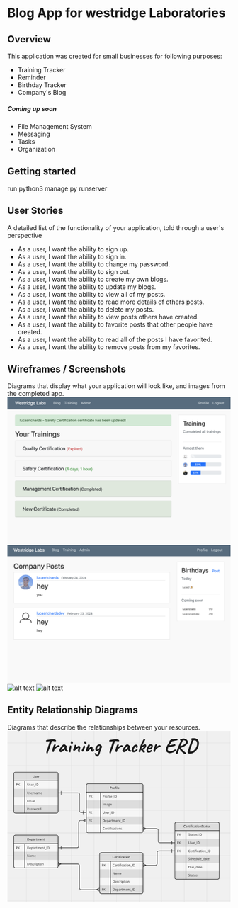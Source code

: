 # Blog App for westridge Laboratories

## Overview
This application was created for small businesses for following purposes:
  - Training Tracker
  - Reminder
  - Birthday Tracker
  - Company's Blog
  ##### Coming up soon
  - File Management System
  - Messaging
  - Tasks
  - Organization

## Getting started

run python3 manage.py runserver 

## User Stories
A detailed list of the functionality of your application, told through a user's perspective
  - As a user, I want the ability to sign up.
  - As a user, I want the ability to sign in. 
  - As a user, I want the ability to change my password. 
  - As a user, I want the ability to sign out. 
  - As a user, I want the ability to create my own blogs. 
  - As a user, I want the ability to update my blogs. 
  - As a user, I want the ability to view all of my posts. 
  - As a user, I want the ability to read more details of others posts. 
  - As a user, I want the ability to delete my posts. 
  - As a user, I want the ability to view posts others have created. 
  - As a user, I want the ability to favorite posts that other people have created. 
  - As a user, I want the ability to read all of the posts I have favorited. 
  - As a user, I want the ability to remove posts from my favorites. 

## Wireframes / Screenshots
Diagrams that display what your application will look like, and images from the completed app.
![alt text](media/training_app.png)
![alt text](media/blog_app.png)
![alt text](media/login.png)
![alt text](media/register.png)
## Entity Relationship Diagrams
Diagrams that describe the relationships between your resources.
![alt text](media/ERD.png)


